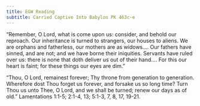 ```yaml
---
title: EGW Reading
subtitle: Carried Captive Into Babylon PK 463c-e
---
```


“Remember, O Lord, what is come upon us: consider, and behold our reproach. Our inheritance is turned to strangers, our houses to aliens. We are orphans and fatherless, our mothers are as widows.... Our fathers have sinned, and are not; and we have borne their iniquities. Servants have ruled over us: there is none that doth deliver us out of their hand.... For this our heart is faint; for these things our eyes are dim.”

“Thou, O Lord, remainest forever; Thy throne from generation to generation. Wherefore dost Thou forget us forever, and forsake us so long time? Turn Thou us unto Thee, O Lord, and we shall be turned; renew our days as of old.” Lamentations 1:1-5; 2:1-4, 13; 5:1-3, 7, 8, 17, 19-21.